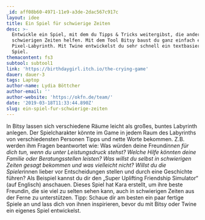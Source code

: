 ```yaml
---
_id: aff08b60-4971-11e9-a3de-2dac567c917c
layout: idee
title: Ein Spiel für schwierige Zeiten
desc: >-
  Entwickle ein Spiel, mit dem du Tipps & Tricks weitergibst, die anderen in
  schwierigen Zeiten helfen. Mit dem Tool Bitsy baust du ganz einfach ein
  Pixel-Labyrinth. Mit Twine entwickelst du sehr schnell ein textbasiertes
  Spiel.
themacontent: fs3
subtool: subtool1
link: 'https://birthdaygirl.itch.io/the-crying-game'
dauer: dauer-3
tags: Laptop
author-name: Lydia Böttcher
author-email: ''
author-website: 'https://okfn.de/team/'
date: '2019-03-18T11:33:44.890Z'
slug: ein-spiel-fur-schwierige-zeiten
---
```

In Bitsy lassen sich verschiedene Räume leicht als großes, buntes Labyrinth anlegen. Der Spielcharakter könnte im Game in jedem Raum des Labyrinths von verschiedensten Personen Tipps und nette Worte bekommen. Z.B. werden ihm Fragen beantwortet wie: Was würden deine Freund*innen für dich tun, wenn du unter Leistungsdruck stehst? Welche Hilfe könnten deine Familie oder Beratungsstellen leisten? Was willst du selbst in schwierigen Zeiten gesagt bekommen und was vielleicht nicht?
Willst du die Spieler*innen lieber vor Entscheidungen stellen und durch eine Geschichte führen?
Als Beispiel kannst du dir den „Super Uplifting Friendship Simulator“ (auf Englisch) anschauen. Dieses Spiel hat Kara erstellt, um ihre beste Freundin, die sie viel zu selten sehen kann, auch in schwierigen Zeiten aus der Ferne zu unterstützen.
Tipp: Schaue dir am besten ein paar fertige Spiele an und lass dich von ihnen inspirieren, bevor du mit Bitsy oder Twine ein eigenes Spiel entwickelst.

